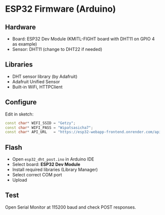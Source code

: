 # ESP32 Firmware (Arduino)

## Hardware
- Board: ESP32 Dev Module (KMITL-FIGHT board with DHT11 on GPIO 4 as example)
- Sensor: DHT11 (change to DHT22 if needed)

## Libraries
- DHT sensor library (by Adafruit)
- Adafruit Unified Sensor
- Built-in WiFi, HTTPClient

## Configure
Edit in sketch:
```cpp
const char* WIFI_SSID = "Getzy";
const char* WIFI_PASS = "Wipatsasicha7";
const char* API_URL   = "https://esp32-webapp-frontend.onrender.com/api/reading";
```

## Flash
- Open `esp32_dht_post.ino` in Arduino IDE
- Select board: **ESP32 Dev Module**
- Install required libraries (Library Manager)
- Select correct COM port
- Upload

## Test
Open Serial Monitor at 115200 baud and check POST responses.
